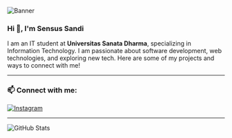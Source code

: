 ![Banner]([link-ke-gambar-anda](https://github.com/sensussandi/sensussandi/blob/main/Sensus.png))

### Hi 👋, I'm Sensus Sandi

I am an IT student at **Universitas Sanata Dharma**, specializing in Information Technology. I am passionate about software development, web technologies, and exploring new tech. Here are some of my projects and ways to connect with me!

---
### 📫 Connect with me:
[![Instagram](https://img.shields.io/badge/-Instagram-purple)](https://www.instagram.com/sen___nnb)

---

![GitHub Stats](https://github-readme-stats.vercel.app/api?username=sensussandi&show_icons=true&theme=radical)
